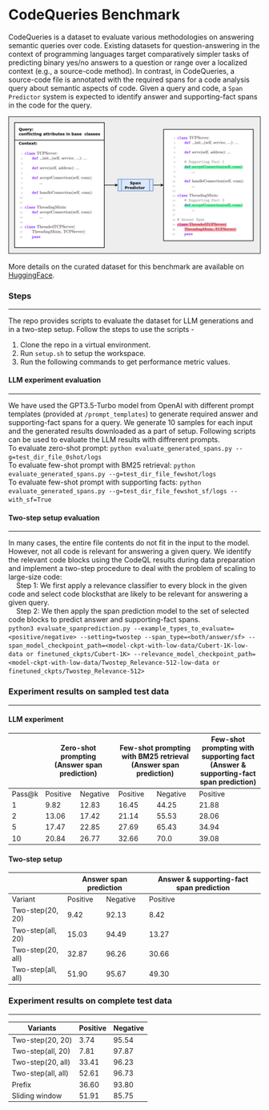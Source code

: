 # CodeQueries Benchmark

CodeQueries is a dataset to evaluate various methodologies on answering semantic queries over code. Existing datasets for question-answering in the context of programming languages target comparatively simpler tasks of predicting binary yes/no answers to a question or range over a localized context (e.g., a source-code method). In contrast, in CodeQueries, a source-code file is annotated with the required spans for a code analysis query about semantic aspects of code. Given a query and code, a `Span Predictor` system is expected to identify answer and supporting-fact spans in the code for the query. 

<p align="center">
    <img src="figures/QA_Task.png" alt="CodeQueries task definition" style="width: 70vw; min-width: 300px;"/>
</p>

More details on the curated dataset for this benchmark are available on [HuggingFace](https://huggingface.co/datasets/thepurpleowl/codequeries).

### Steps
-----------
The repo provides scripts to evaluate the dataset for LLM generations and in a two-step setup. Follow the steps to use the scripts -
1. Clone the repo in a virtual environment.
2. Run `setup.sh` to setup the workspace.
3. Run the following commands to get performance metric values.   


#### LLM experiment evaluation
-----------
We have used the GPT3.5-Turbo model from OpenAI with different prompt templates (provided at `/prompt_templates`) to generate required answer and supporting-fact spans for a query. We generate 10 samples for each input and the generated results downloaded as a part of setup. Following scripts can be used to evaluate the LLM results with diffrerent prompts.  
To evaluate zero-shot prompt: `python evaluate_generated_spans.py --g=test_dir_file_0shot/logs`  
To evaluate few-shot prompt with BM25 retrieval: `python evaluate_generated_spans.py --g=test_dir_file_fewshot/logs`  
To evaluate few-shot prompt with supporting facts: `python evaluate_generated_spans.py --g=test_dir_file_fewshot_sf/logs --with_sf=True`

#### Two-step setup evaluation
-----------
In many cases, the entire file contents do not fit in the input to the model. However, not all code is relevant for answering a given query. We identify the relevant code blocks using the CodeQL results during data preparation and implement a two-step procedure to deal with the problem of scaling to large-size code:  
&nbsp;&nbsp;&nbsp;&nbsp;Step 1: We first apply a relevance classifier to every block in the given code and select code blocksthat are likely to be relevant for answering a given query.  
&nbsp;&nbsp;&nbsp;&nbsp;Step 2: We then apply the span prediction model to the set of selected code blocks to predict answer and supporting-fact spans.  
`python3 evaluate_spanprediction.py --example_types_to_evaluate=<positive/negative> --setting=twostep --span_type=<both/answer/sf> --span_model_checkpoint_path=<model-ckpt-with-low-data/Cubert-1K-low-data or finetuned_ckpts/Cubert-1K> --relevance_model_checkpoint_path=<model-ckpt-with-low-data/Twostep_Relevance-512-low-data or finetuned_ckpts/Twostep_Relevance-512>`


### Experiment results on sampled test data
-----------
#### LLM experiment
<table>
  <thead>
    <tr>
      <th></th>
      <th colspan="2">Zero-shot prompting <br>(Answer span prediction)</th>
      <th colspan="2">Few-shot prompting with BM25 retrieval <br>(Answer span prediction)</th>
      <th> Few-shot prompting with supporting fact <br>(Answer & supporting-fact span prediction)</th>
    </tr>
  </thead>
  <tbody>
    <tr>
      <td>Pass@k</td>
      <td>Positive</td>
      <td>Negative</td>
      <td>Positive</td>
      <td>Negative</td>
      <td>Positive</td>
    </tr>
    <tr>
      <td>1</td>
      <td>9.82</td>
      <td>12.83</td>
      <td>16.45</td>
      <td>44.25</td>
      <td>21.88</td>
    </tr>
    <tr>
      <td>2</td>
      <td>13.06</td>
      <td>17.42</td>
      <td>21.14</td>
      <td>55.53</td>
      <td>28.06</td>
    </tr>
    <tr>
      <td>5</td>
      <td>17.47</td>
      <td>22.85</td>
      <td>27.69</td>
      <td>65.43</td>
      <td>34.94</td>
    </tr>
    <tr>
      <td>10</td>
      <td>20.84</td>
      <td>26.77</td>
      <td>32.66</td>
      <td>70.0</td>
      <td>39.08</td>
    </tr>
  </tbody>
</table>

 #### Two-step setup
 <table>
  <thead>
    <tr>
      <th></th>
      <th colspan="2">Answer span prediction</th>
      <th>Answer & supporting-fact span prediction</th>
    </tr>
  </thead>
  <tbody>
    <tr>
      <td>Variant</td>
      <td>Positive</td>
      <td>Negative</td>
      <td>Positive</td>
    </tr>
    <tr>
      <td>Two-step(20, 20)</td>
      <td>9.42</td>
      <td>92.13</td>
      <td>8.42</td>
    </tr>
    <tr>
      <td>Two-step(all, 20)</td>
      <td>15.03 </td>
      <td>94.49</td>
      <td>13.27</td>
    </tr>
    <tr>
      <td>Two-step(20, all)</td>
      <td>32.87</td>
      <td>96.26</td>
      <td>30.66</td>
    </tr>
    <tr>
      <td>Two-step(all, all)</td>
      <td>51.90</td>
      <td>95.67</td>
      <td>49.30</td>
    </tr>
  </tbody>
</table>


### Experiment results on complete test data
-----------
| Variants                      | Positive     | Negative     |
|-------------------------------|--------------|--------------|
| Two-step(20, 20)              | 3.74         | 95.54        |
| Two-step(all, 20)             | 7.81         | 97.87        |
| Two-step(20, all)             | 33.41        | 96.23        |
| Two-step(all, all)            | 52.61        | 96.73        |
| Prefix                        | 36.60        | 93.80        |
| Sliding window                | 51.91        | 85.75        |
